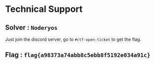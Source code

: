 # Technical Support

## Solver : `Noderyos`

Just join the discord server, go to `#ctf-open-ticket` to get the flag.

## Flag : `flag{a98373a74abb8c5ebb8f5192e034a91c}`
